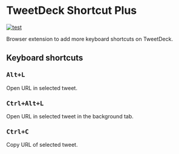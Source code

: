 # TweetDeck Shortcut Plus

[![test](https://github.com/r7kamura/tweetdeck-shortcut-plus/actions/workflows/test.yml/badge.svg)](https://github.com/r7kamura/tweetdeck-shortcut-plus/actions/workflows/test.yml)

Browser extension to add more keyboard shortcuts on TweetDeck.

## Keyboard shortcuts

### <kbd>Alt+L</kbd>

Open URL in selected tweet.

### <kbd>Ctrl+Alt+L</kbd>

Open URL in selected tweet in the background tab.

### <kbd>Ctrl+C</kbd>

Copy URL of selected tweet.

